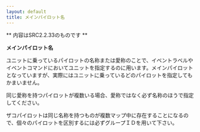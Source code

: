 ```yaml
---
layout: default
title: メインパイロット名
---
```

** 内容はSRC2.2.33のものです **

**メインパイロット名**

ユニットに乗っているパイロットの名称または愛称のことで、イベントラベルやイベントコマンドにおいてユニットを指定するのに用います。メインパイロットとなっていますが、実際にはユニットに乗っているどのパイロットを指定してもかまいません。

同じ愛称を持つパイロットが複数いる場合、愛称ではなく必ず名称のほうで指定してください。

ザコパイロットは同じ名称を持つものが複数マップ中に存在することになるので、個々のパイロットを区別するには必ずグループＩＤを用いて下さい。
